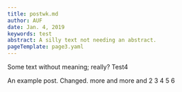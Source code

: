```yaml
---
title: postwk.md
author: AUF
date: Jan. 4, 2019
keywords: test
abstract: A silly text not needing an abstract.
pageTemplate: page3.yaml
---
```


Some text without meaning; really? Test4



  An example post. Changed. more and more and 2 3 4 5 6
